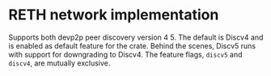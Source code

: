 # RETH network implementation

Supports both devp2p peer discovery version 4  5. The default is Discv4 and is 
enabled as default feature for the crate. Behind the scenes, Discv5 runs with 
support for downgrading to Discv4. The feature flags, `discv5` and `discv4`, 
are mutually exclusive.